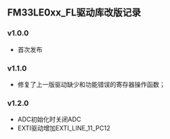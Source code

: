## FM33LE0xx_FL驱动库改版记录

### v1.0.0

- 首次发布

### v1.1.0

- 修复了上一版驱动缺少和功能错误的寄存器操作函数；

### v1.2.0
- ADC初始化时关闭ADC
- EXTI驱动增加EXTI_LINE_11_PC12
